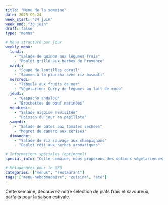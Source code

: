 ```yaml
---
title: "Menu de la semaine"
date: 2025-06-24
week_start: "24 juin"
week_end: "30 juin"
draft: false
type: "menus"

# Menu structuré par jour
weekly_menu:
  lundi:
    - "Salade de quinoa aux légumes frais"
    - "Poulet grillé aux herbes de Provence"
  mardi:
    - "Soupe de lentilles corail"
    - "Saumon à la plancha avec riz basmati"
  mercredi:
    - "Taboulé aux fruits de mer"
    - "Végétarien: Curry de légumes au lait de coco"
  jeudi:
    - "Gaspacho andalou"
    - "Brochettes de bœuf marinées"
  vendredi:
    - "Salade niçoise revisitée"
    - "Poisson du jour en papillote"
  samedi:
    - "Salade de pâtes aux tomates séchées"
    - "Magret de canard aux cerises"
  dimanche:
    - "Salade de riz sauvage aux champignons"
    - "Poulet rôti aux herbes aromatiques"

# Informations spéciales (optionnel)
special_info: "Cette semaine, nous proposons des options végétariennes supplémentaires sur demande."

# Métadonnées pour le SEO
categories: ["menus", "restaurant"]
tags: ["menu-hebdomadaire", "cuisine", "été"]
---
```


Cette semaine, découvrez notre sélection de plats frais et savoureux, parfaits pour la saison estivale.
